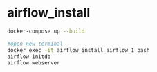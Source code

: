 # airflow_install

```bash
docker-compose up --build

#open new terminal
docker exec -it airflow_install_airflow_1 bash
airflow initdb
airflow webserver
```
